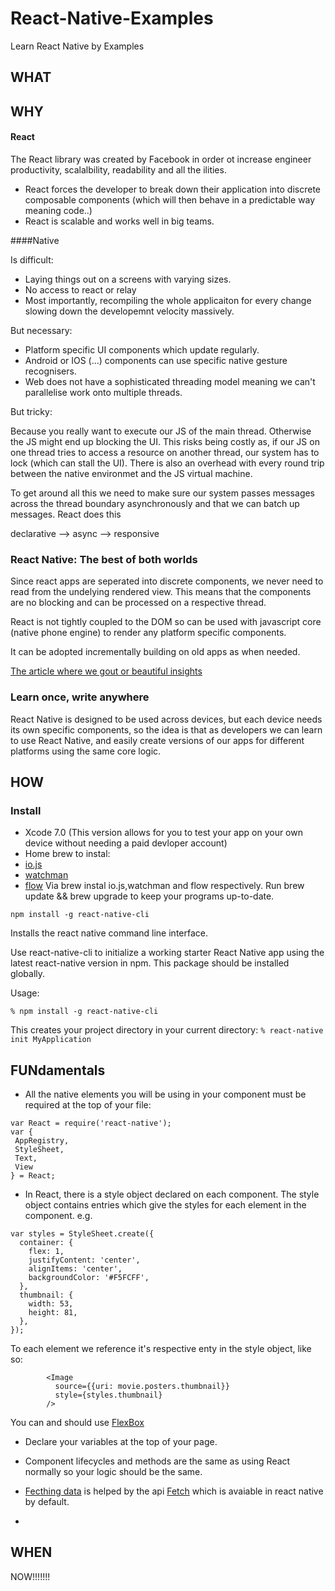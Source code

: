 # React-Native-Examples
Learn React Native by Examples

## WHAT



## WHY

#### React

The React library was created by Facebook in order ot increase engineer productivity, scalalbility, readability and all the ilities. 
* React forces the developer to break down their application into discrete composable components (which will then behave in a predictable way meaning code..)
* React is scalable and works well in big teams.

####Native 

Is difficult:

* Laying things out on a screens with varying sizes. 
* No access to react or relay
* Most importantly, recompiling the whole applicaiton for every change slowing down the developemnt velocity massively.

But necessary:

* Platform specific UI components which update regularly.
* Android or IOS (...) components can use specific native gesture recognisers.
* Web does not have a sophisticated threading model meaning we can't parallelise work onto multiple threads.


But tricky:

Because you really want to execute our JS of the main thread. Otherwise the JS might end up blocking the UI. This risks being costly as, if our JS on one thread tries to access a resource on another thread, our system has to lock (which can stall the UI). There is also an overhead with every round trip between the native environmet and the JS virtual machine. 

To get around all this we need to make sure our system passes messages across the thread boundary asynchronously and that we can batch up messages. React does this

declarative --> async --> responsive

### React Native: The best of both worlds

Since react apps are seperated into discrete components, we never need to read from the undelying rendered view. This means that the components are no blocking and can be processed on a respective thread. 

React is not tightly coupled to the DOM so can be used with javascript core (native phone engine) to render any platform specific components.

It can be adopted incrementally building on old apps as when needed.

[The article where we gout or beautiful insights](https://code.facebook.com/posts/1014532261909640/react-native-bringing-modern-web-techniques-to-mobile/)

### Learn once, write anywhere

React Native is designed to be used across devices, but each device needs its own specific components, so the idea is that as developers we can learn to use React Native, and easily create versions of our apps for different platforms using the same core logic.


## HOW

### Install

* Xcode 7.0 (This version allows for you to test your app on your own device without needing a paid devloper account)
* Home brew to instal:
 * [io.js](https://iojs.org/)
 * [watchman](https://facebook.github.io/watchman/docs/install.html)
 * [flow](http://flowtype.org/)
 Via brew instal io.js,watchman and flow respectively. Run brew update && brew upgrade to keep your programs  up-to-date.


```npm install -g react-native-cli``` 

Installs the react native command line interface. 

Use react-native-cli to initialize a working starter React Native app using the latest react-native version in npm. This package should be installed globally.

Usage:

```% npm install -g react-native-cli```

This creates your project directory in your current directory:
```% react-native init MyApplication```

## FUNdamentals

* All the native elements you will be using in your component must be required at the top of your file:
``` 
var React = require('react-native');
var {
 AppRegistry,
 StyleSheet,
 Text,
 View
} = React; 
```

* In React, there is a style object declared on each component. The style object contains entries which give the styles for each element in the component. e.g.

```
var styles = StyleSheet.create({
  container: {
    flex: 1,
    justifyContent: 'center',
    alignItems: 'center',
    backgroundColor: '#F5FCFF',
  },
  thumbnail: {
    width: 53,
    height: 81,
  },
});
```

To each element we reference it's respective enty in the style object, like so:

```
        <Image
          source={{uri: movie.posters.thumbnail}}
          style={styles.thumbnail}
        />
```

You can and should use [FlexBox](https://css-tricks.com/snippets/css/a-guide-to-flexbox/)

* Declare your variables at the top of your page. 

* Component lifecycles and methods are the same as using React normally so your logic should be the same.

* [Fecthing data](https://facebook.github.io/react-native/docs/network.html) is helped by the api [Fetch](https://fetch.spec.whatwg.org/) which is avaiable in react native by default. 

* 


## WHEN

NOW!!!!!!!
